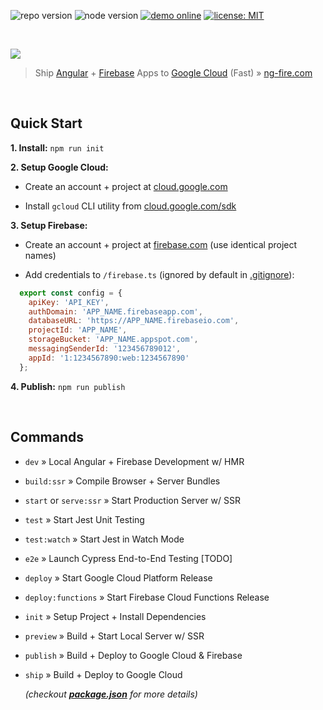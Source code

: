 ![repo version](https://img.shields.io/badge/version-0.9.3-blueviolet)
![node version](https://img.shields.io/badge/node-10.15.3-green)
[![demo online](https://img.shields.io/badge/demo-online-ed1c46.svg)](https://ng-fire.com)
[![license: MIT](https://img.shields.io/badge/license-MIT-blue)](https://opensource.org/licenses/MIT)

<br>

<a href="https://ng-fire.com">
	<p><img src="https://dl.dropboxusercontent.com/s/f8lvc4rgdardide/feature-splash.png"></p>
</a>

> Ship [Angular](https://angular.io) + [Firebase](https://firebase.com) Apps to [Google Cloud](https://cloud.google.com) (Fast) » [ng-fire.com](https://ng-fire.com)

<br>

## Quick Start
**1. Install:** `npm run init`

**2. Setup Google Cloud:**
- Create an account + project at [cloud.google.com](https://cloud.google.com)

- Install `gcloud` CLI utility from [cloud.google.com/sdk](https://cloud.google.com/sdk)

**3. Setup Firebase:**
- Create an account + project at [firebase.com](https://firebase.com) (use identical project names)

- Add credentials to `/firebase.ts` (ignored by default in [.gitignore](https://github.com/jrodl3r/ng-fire-universal/blob/master/.gitignore)):

```javascript
  export const config = {
    apiKey: 'API_KEY',
    authDomain: 'APP_NAME.firebaseapp.com',
    databaseURL: 'https://APP_NAME.firebaseio.com',
    projectId: 'APP_NAME',
    storageBucket: 'APP_NAME.appspot.com',
    messagingSenderId: '123456789012',
    appId: '1:1234567890:web:1234567890'
  };
```

**4. Publish:** `npm run publish`

<br>

## Commands
- `dev` » Local Angular + Firebase Development w/ HMR
- `build:ssr` » Compile Browser + Server Bundles
- `start` or `serve:ssr` » Start Production Server w/ SSR
- `test` » Start Jest Unit Testing
- `test:watch` » Start Jest in Watch Mode
- `e2e` » Launch Cypress End-to-End Testing [TODO]
- `deploy` » Start Google Cloud Platform Release
- `deploy:functions` » Start Firebase Cloud Functions Release
- `init` » Setup Project + Install Dependencies
- `preview` » Build + Start Local Server w/ SSR
- `publish` » Build + Deploy to Google Cloud & Firebase
- `ship` » Build + Deploy to Google Cloud


	_(checkout **[package.json](https://github.com/jrodl3r/ng-fire-universal/blob/master/package.json)** for more details)_

